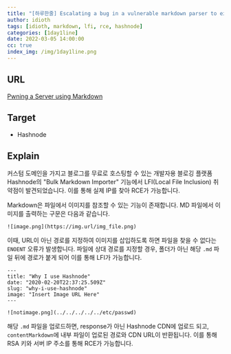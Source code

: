 ```yaml
---
title: "[하루한줄] Escalating a bug in a vulnerable markdown parser to exploit LFI and get RCE"
author: idioth
tags: [idioth, markdown, lfi, rce, hashnode]
categories: [1day1line]
date: 2022-03-05 14:00:00
cc: true
index_img: /img/1day1line.png
---
```


## URL 

[Pwning a Server using Markdown](https://blog.dixitaditya.com/pwning-a-server-using-markdown)



## Target

- Hashnode

## Explain

커스텀 도메인을 가지고 블로그를 무료로 호스팅할 수 있는 개발자용 블로깅 플랫폼 Hashnode의 "Bulk Markdown Importer" 기능에서 LFI(Local File Inclusion) 취약점이 발견되었습니다. 이를 통해 실제 IP를 찾아 RCE가 가능합니다.

Markdown은 파일에서 이미지를 참조할 수 있는 기능이 존재합니다. MD 파일에서 이미지를 출력하는 구문은 다음과 같습니다.

```
![image.png](https://img.url/img_file.png)
```

이때, URL이 아닌 경로를 지정하여 이미지를 삽입하도록 하면 파일을 찾을 수 없다는 `ENOENT` 오류가 발생합니다. 파일에 상대 경로를 지정할 경우, 폴더가 아닌 해당 `.md` 파일 뒤에 경로가 붙게 되어 이를 통해 LFI가 가능합니다.

```
---
title: "Why I use Hashnode"
date: "2020-02-20T22:37:25.509Z"
slug: "why-i-use-hashnode"
image: "Insert Image URL Here"
---

![notimage.png](../../../../../etc/passwd)
```

해당 `.md` 파일을 업로드하면, response가 아닌 Hashnode CDN에 업로드 되고, `contentMarkdown`에 내부 파일이 업로된 경로와 CDN URL이 반환됩니다. 이를 통해 RSA 키와 서버 IP 주소를 통해 RCE가 가능합니다.
